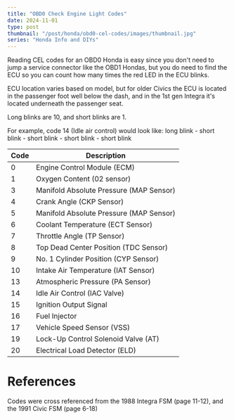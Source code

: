 ```yaml
---
title: "OBD0 Check Engine Light Codes"
date: 2024-11-01
type: post
thumbnail: "/post/honda/obd0-cel-codes/images/thumbnail.jpg"
series: "Honda Info and DIYs"
---
```


Reading CEL codes for an OBD0 Honda is easy since you don't need to jump a service connector like the OBD1 Hondas, but you do need to find the ECU so you can count how many times the red LED in the ECU blinks. 

ECU location varies based on model, but for older Civics the ECU is located in the passenger foot well below the dash, and in the 1st gen Integra it's located underneath the passenger seat.

Long blinks are 10, and short blinks are 1.

For example, code 14 (Idle air control) would look like: long blink - short blink - short blink - short blink - short blink

| Code | Description                             | 
| ---- | --------------------------------------- |
| 0    | Engine Control Module (ECM)             |
| 1    | Oxygen Content (02 sensor)              |
| 3    | Manifold Absolute Pressure (MAP Sensor) |
| 4    | Crank Angle (CKP Sensor)                |
| 5    | Manifold Absolute Pressure (MAP Sensor) |
| 6    | Coolant Temperature (ECT Sensor)        |
| 7    | Throttle Angle (TP Sensor)              |
| 8    | Top Dead Center Position (TDC Sensor)   |
| 9    | No. 1 Cylinder Position (CYP Sensor)    |
| 10   | Intake Air Temperature (IAT Sensor)     |
| 13   | Atmospheric Pressure (PA Sensor)        |
| 14   | Idle Air Control (IAC Valve)            |
| 15   | Ignition Output Signal                  |
| 16   | Fuel Injector                           |
| 17   | Vehicle Speed Sensor (VSS)              |
| 19   | Lock-Up Control Solenoid Valve (AT)     |
| 20   | Electrical Load Detector (ELD)          |

# References

Codes were cross referenced from the 1988 Integra FSM (page 11-12), and the 1991 Civic FSM (page 6-18)

